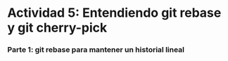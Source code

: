 # Actividad 5: Entendiendo git rebase y git cherry-pick

### Parte 1: git rebase para mantener un historial lineal

